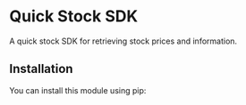 # Quick Stock SDK

A quick stock SDK for retrieving stock prices and information.

## Installation

You can install this module using pip:


